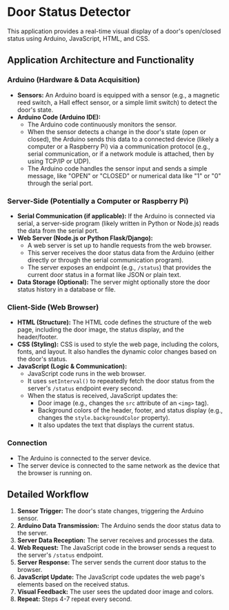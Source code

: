 # Door Status Detector

This application provides a real-time visual display of a door's open/closed status using Arduino, JavaScript, HTML, and CSS.

## Application Architecture and Functionality

### Arduino (Hardware & Data Acquisition)

* **Sensors:** An Arduino board is equipped with a sensor (e.g., a magnetic reed switch, a Hall effect sensor, or a simple limit switch) to detect the door's state.
* **Arduino Code (Arduino IDE):**
    * The Arduino code continuously monitors the sensor.
    * When the sensor detects a change in the door's state (open or closed), the Arduino sends this data to a connected device (likely a computer or a Raspberry Pi) via a communication protocol (e.g., serial communication, or if a network module is attached, then by using TCP/IP or UDP).
    * The Arduino code handles the sensor input and sends a simple message, like "OPEN" or "CLOSED" or numerical data like "1" or "0" through the serial port.

### Server-Side (Potentially a Computer or Raspberry Pi)

* **Serial Communication (if applicable):** If the Arduino is connected via serial, a server-side program (likely written in Python or Node.js) reads the data from the serial port.
* **Web Server (Node.js or Python Flask/Django):**
    * A web server is set up to handle requests from the web browser.
    * This server receives the door status data from the Arduino (either directly or through the serial communication program).
    * The server exposes an endpoint (e.g., `/status`) that provides the current door status in a format like JSON or plain text.
* **Data Storage (Optional):** The server might optionally store the door status history in a database or file.

### Client-Side (Web Browser)

* **HTML (Structure):** The HTML code defines the structure of the web page, including the door image, the status display, and the header/footer.
* **CSS (Styling):** CSS is used to style the web page, including the colors, fonts, and layout. It also handles the dynamic color changes based on the door's status.
* **JavaScript (Logic & Communication):**
    * JavaScript code runs in the web browser.
    * It uses `setInterval()` to repeatedly fetch the door status from the server's `/status` endpoint every second.
    * When the status is received, JavaScript updates the:
        * Door image (e.g., changes the `src` attribute of an `<img>` tag).
        * Background colors of the header, footer, and status display (e.g., changes the `style.backgroundColor` property).
        * It also updates the text that displays the current status.

### Connection

* The Arduino is connected to the server device.
* The server device is connected to the same network as the device that the browser is running on.

## Detailed Workflow

1.  **Sensor Trigger:** The door's state changes, triggering the Arduino sensor.
2.  **Arduino Data Transmission:** The Arduino sends the door status data to the server.
3.  **Server Data Reception:** The server receives and processes the data.
4.  **Web Request:** The JavaScript code in the browser sends a request to the server's `/status` endpoint.
5.  **Server Response:** The server sends the current door status to the browser.
6.  **JavaScript Update:** The JavaScript code updates the web page's elements based on the received status.
7.  **Visual Feedback:** The user sees the updated door image and colors.
8.  **Repeat:** Steps 4-7 repeat every second.
